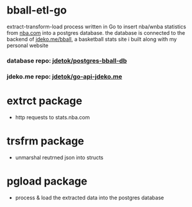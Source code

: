 # bball-etl-go
extract-transform-load process written in Go to insert nba/wnba statistics from [nba.com](stats.nba.com) into a postgres database. the database is connected to the backend of [jdeko.me/bball](https://jdeko.me/bball), a basketball stats site i built along with my personal website
### database repo: [jdetok/postgres-bball-db](https://github.com/jdetok/postgres-bball-db)
### jdeko.me repo: [jdetok/go-api-jdeko.me](https://github.com/jdetok/go-api-jdeko.me)

# extrct package
- http requests to stats.nba.com

# trsfrm package
- unmarshal reutrned json into structs

# pgload package
- process & load the extracted data into the postgres database